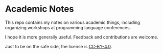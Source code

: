 # Academic Notes

This repo contains my notes on various academic things,
including organizing workshops at programming language 
conferences.

I hope it is more generally useful.
Feedback and contributions are welcome.

Just to be on the safe side, the license is [CC-BY-4.0](LICENSE).

